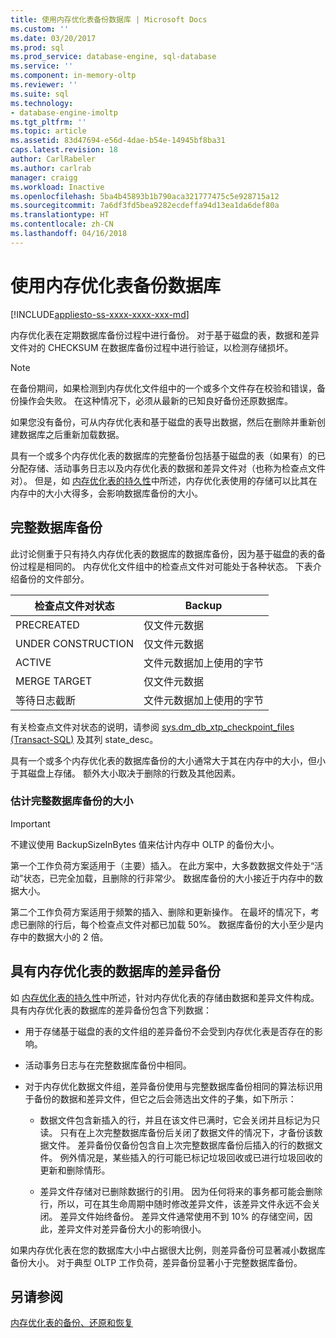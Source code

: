 ```yaml
---
title: 使用内存优化表备份数据库 | Microsoft Docs
ms.custom: ''
ms.date: 03/20/2017
ms.prod: sql
ms.prod_service: database-engine, sql-database
ms.service: ''
ms.component: in-memory-oltp
ms.reviewer: ''
ms.suite: sql
ms.technology:
- database-engine-imoltp
ms.tgt_pltfrm: ''
ms.topic: article
ms.assetid: 83d47694-e56d-4dae-b54e-14945bf8ba31
caps.latest.revision: 18
author: CarlRabeler
ms.author: carlrab
manager: craigg
ms.workload: Inactive
ms.openlocfilehash: 5ba4b45893b1b790aca321777475c5e928715a12
ms.sourcegitcommit: 7a6df3fd5bea9282ecdeffa94d13ea1da6def80a
ms.translationtype: HT
ms.contentlocale: zh-CN
ms.lasthandoff: 04/16/2018
---
```

# <a name="backing-up-a-database-with-memory-optimized-tables"></a>使用内存优化表备份数据库
[!INCLUDE[appliesto-ss-xxxx-xxxx-xxx-md](../../includes/appliesto-ss-xxxx-xxxx-xxx-md.md)]

  内存优化表在定期数据库备份过程中进行备份。 对于基于磁盘的表，数据和差异文件对的 CHECKSUM 在数据库备份过程中进行验证，以检测存储损坏。  
  
> [!NOTE]  
>  在备份期间，如果检测到内存优化文件组中的一个或多个文件存在校验和错误，备份操作会失败。 在这种情况下，必须从最新的已知良好备份还原数据库。  
>   
>  如果您没有备份，可从内存优化表和基于磁盘的表导出数据，然后在删除并重新创建数据库之后重新加载数据。  
  
 具有一个或多个内存优化表的数据库的完整备份包括基于磁盘的表（如果有）的已分配存储、活动事务日志以及内存优化表的数据和差异文件对（也称为检查点文件对）。 但是，如 [内存优化表的持久性](../../relational-databases/in-memory-oltp/durability-for-memory-optimized-tables.md)中所述，内存优化表使用的存储可以比其在内存中的大小大得多，会影响数据库备份的大小。  
  
## <a name="full-database-backup"></a>完整数据库备份  
 此讨论侧重于只有持久内存优化表的数据库的数据库备份，因为基于磁盘的表的备份过程是相同的。 内存优化文件组中的检查点文件对可能处于各种状态。 下表介绍备份的文件部分。  
  
|检查点文件对状态|Backup|  
|--------------------------------|------------|  
|PRECREATED|仅文件元数据|  
|UNDER CONSTRUCTION|仅文件元数据|  
|ACTIVE|文件元数据加上使用的字节|  
|MERGE TARGET|仅文件元数据|  
|等待日志截断|文件元数据加上使用的字节|  
  
 有关检查点文件对状态的说明，请参阅 [sys.dm_db_xtp_checkpoint_files (Transact-SQL)](../../relational-databases/system-dynamic-management-views/sys-dm-db-xtp-checkpoint-files-transact-sql.md) 及其列 state_desc。  
  
 具有一个或多个内存优化表的数据库备份的大小通常大于其在内存中的大小，但小于其磁盘上存储。 额外大小取决于删除的行数及其他因素。  
  
### <a name="estimating-size-of-full-database-backup"></a>估计完整数据库备份的大小  
  
> [!IMPORTANT]  
>  不建议使用 BackupSizeInBytes 值来估计内存中 OLTP 的备份大小。  
  
 第一个工作负荷方案适用于（主要）插入。 在此方案中，大多数数据文件处于“活动”状态，已完全加载，且删除的行非常少。 数据库备份的大小接近于内存中的数据大小。  
  
 第二个工作负荷方案适用于频繁的插入、删除和更新操作。 在最坏的情况下，考虑已删除的行后，每个检查点文件对都已加载 50%。 数据库备份的大小至少是内存中的数据大小的 2 倍。  
  
## <a name="differential-backups-of-databases-with-memory-optimized-tables"></a>具有内存优化表的数据库的差异备份  
 如 [内存优化表的持久性](../../relational-databases/in-memory-oltp/durability-for-memory-optimized-tables.md)中所述，针对内存优化表的存储由数据和差异文件构成。 具有内存优化表的数据库的差异备份包含下列数据：  
  
-   用于存储基于磁盘的表的文件组的差异备份不会受到内存优化表是否存在的影响。  
  
-   活动事务日志与在完整数据库备份中相同。  
  
-   对于内存优化数据文件组，差异备份使用与完整数据库备份相同的算法标识用于备份的数据和差异文件，但它之后会筛选出文件的子集，如下所示：  
  
    -   数据文件包含新插入的行，并且在该文件已满时，它会关闭并且标记为只读。 只有在上次完整数据库备份后关闭了数据文件的情况下，才备份该数据文件。 差异备份仅备份包含自上次完整数据库备份后插入的行的数据文件。 例外情况是，某些插入的行可能已标记垃圾回收或已进行垃圾回收的更新和删除情形。  
  
    -   差异文件存储对已删除数据行的引用。 因为任何将来的事务都可能会删除行，所以，可在其生命周期中随时修改差异文件，该差异文件永远不会关闭。 差异文件始终备份。 差异文件通常使用不到 10% 的存储空间，因此，差异文件对差异备份大小的影响很小。  
  
 如果内存优化表在您的数据库大小中占据很大比例，则差异备份可显著减小数据库备份大小。 对于典型 OLTP 工作负荷，差异备份显著小于完整数据库备份。  
  
## <a name="see-also"></a>另请参阅  
 [内存优化表的备份、还原和恢复](http://msdn.microsoft.com/library/3f083347-0fbb-4b19-a6fb-1818d545e281)  
  
  
